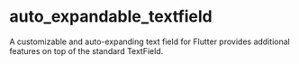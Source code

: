 # auto_expandable_textfield
A customizable and auto-expanding text field for Flutter provides additional features on top of the standard TextField.
